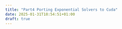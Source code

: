```yaml
---
title: "Part4 Porting Exponential Solvers to Cuda"
date: 2025-01-31T18:54:51+01:00
draft: true
---
```


